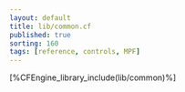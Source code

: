 ```yaml
---
layout: default
title: lib/common.cf
published: true
sorting: 160
tags: [reference, controls, MPF]
---
```


[%CFEngine_library_include(lib/common)%]

